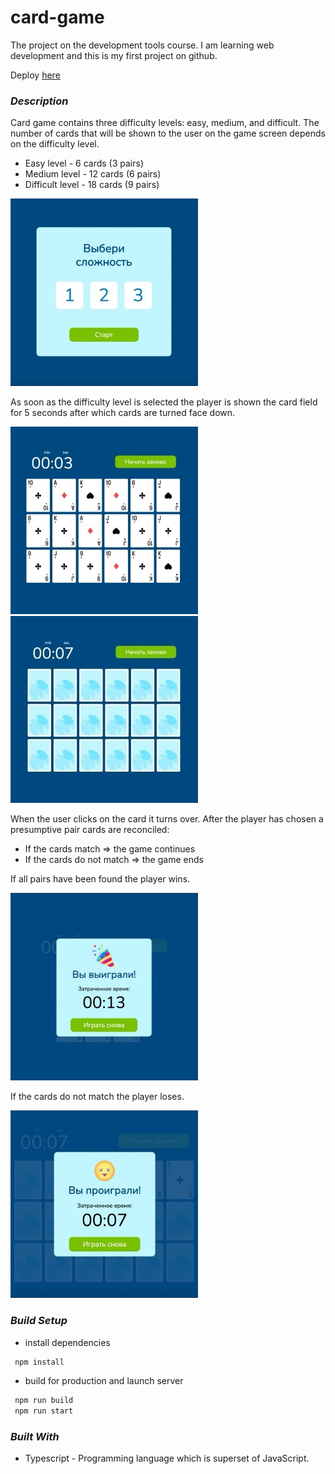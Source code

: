 # card-game

The project on the development tools course. I am learning web development and this is my first project on github.

Deploy [here](https://small-card-game.netlify.app/)

### _Description_

Card game contains three difficulty levels: easy, medium, and difficult. The number of cards that will be shown to the user on the game screen depends on the difficulty level.

- Easy level - 6 cards (3 pairs)
- Medium level - 12 cards (6 pairs)
- Difficult level - 18 cards (9 pairs)

![first page](readme-img/game-1.png)

As soon as the difficulty level is selected the player is shown the card field for 5 seconds after which cards are turned face down.

![first page](readme-img/game-2.png)
![first page](readme-img/game-3.png)

When the user clicks on the card it turns over.
After the player has chosen a presumptive pair cards are reconciled:

- If the cards match ⇒ the game continues
- If the cards do not match ⇒ the game ends

If all pairs have been found the player wins.

![first page](readme-img/game-4.png)

If the cards do not match the player loses.

![first page](readme-img/game-5.png)

### _Build Setup_

- install dependencies
```bash
 npm install
```

- build for production and launch server
```bash
 npm run build
 npm run start
```

### _Built With_

- Typescript - Programming language which is superset of JavaScript.